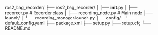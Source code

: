 ros2_bag_recorder/
├── ros2_bag_recorder/
│   ├── __init__.py
│   ├── recorder.py          # Recorder class
│   ├── recording_node.py    # Main node
├── launch/
│   └── recording_manager.launch.py
├── config/
│   └── default_config.yaml
├── package.xml
├── setup.py
├── setup.cfg
└── README.md